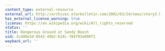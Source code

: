 ```yaml
---
content_type: external-resource
external_url: http://archives.starbulletin.com/2002/03/24/news/story3.html
has_external_license_warning: true
license: https://en.wikipedia.org/wiki/All_rights_reserved
status: ''
title: Dangerous Ground at Sandy Beach
uid: 3cdd0e3d-0542-49b2-b24c-704793a000f1
wayback_url: ''
---
```

